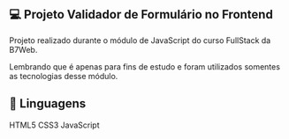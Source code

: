 💻 Projeto Validador de Formulário no Frontend
-----------------
Projeto realizado durante o módulo de JavaScript do curso FullStack da B7Web.

Lembrando que é apenas para fins de estudo e foram utilizados somentes as tecnologias desse módulo.

🚀 Linguagens
----------------
HTML5
CSS3
JavaScript
